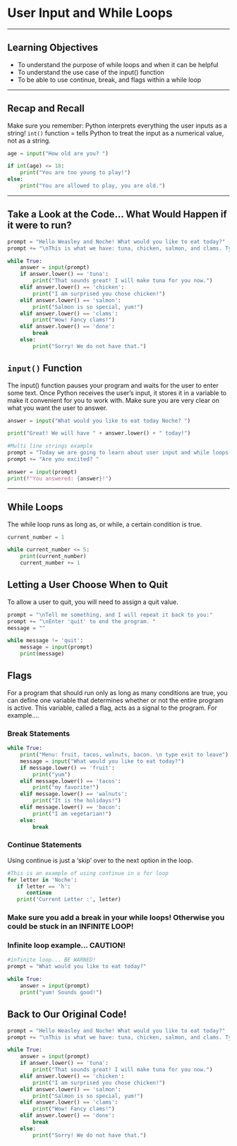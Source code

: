 # User Input and While Loops
---

## Learning Objectives

- To understand the purpose of while loops and when it can be helpful
- To understand the use case of the input() function 
- To be able to use continue, break, and flags within a while loop

---

## Recap and Recall

Make sure you remember: Python interprets everything the user inputs as a string!
`int()` function = tells Python to treat the input as a numerical value, not as a string. 

```py
age = input("How old are you? ")

if int(age) <= 18:
    print("You are too young to play!")
else:
    print("You are allowed to play, you are old.")
```
---
## Take a Look at the Code... What Would Happen if it were to run?

```py
prompt = "Hello Weasley and Noche! What would you like to eat today?"
prompt += "\nThis is what we have: tuna, chicken, salmon, and clams. Type 'done' when you are finished! \n"

while True:
    answer = input(prompt)
    if answer.lower() == 'tuna':
        print("That sounds great! I will make tuna for you now.")
    elif answer.lower() == 'chicken':
        print("I am surprised you chose chicken!")
    elif answer.lower() == 'salmon':
        print("Salmon is so special, yum!")
    elif answer.lower() == 'clams':
        print("Wow! Fancy clams!")
    elif answer.lower() == 'done':
        break
    else:
        print("Sorry! We do not have that.")

```
## `input()` Function 

The input() function pauses your program and waits for the user to enter some text. Once Python receives the user’s input, it stores it in a variable to make it convenient for you to work with.
Make sure you are very clear on what you want the user to answer. 

```py
answer = input("What would you like to eat today Noche? ")

print("Great! We will have " + answer.lower() + " today!")
```

```py
#Multi line strings example
prompt = "Today we are going to learn about user input and while loops..."
prompt += "Are you excited? "

answer = input(prompt)
print(f"You answered: {answer}!")
```
---

## While Loops

The while loop runs as long as, or while, a certain condition is true.
```py
current_number = 1

while current_number <= 5:
    print(current_number)
    current_number += 1
```

## Letting a User Choose When to Quit

To allow a  user to quit, you will need to assign a quit value.

```py
prompt = "\nTell me something, and I will repeat it back to you:"
prompt += "\nEnter 'quit' to end the program. "
message = ""

while message != 'quit':
    message = input(prompt)
    print(message)
```

## Flags

For a program that should run only as long as many conditions are true, you can define one variable that determines whether or not the entire program is active. This variable, called a flag, acts as a signal to the program.
For example….

### Break Statements
```py
while True:
    print("Menu: fruit, tacos, walnuts, bacon. \n type exit to leave")
    message = input("What would you like to eat today?")
    if message.lower() == 'fruit':
        print("yum")
    elif message.lower() == 'tacos':
        print("my favorite!")
    elif message.lower() == 'walnuts':
        print("It is the holidays!")
    elif message.lower() == 'bacon':
        print("I am vegetarian!")  
    else:
        break
```

### Continue Statements

Using continue is just a ‘skip’ over to the next option in the loop.

```py
#This is an example of using continue in a for loop
for letter in 'Noche':     
   if letter == 'h':
      continue
   print('Current Letter :', letter)
```

### Make sure you add a break in your while loops! Otherwise you could be stuck in an INFINITE LOOP!

### Infinite loop example… CAUTION!

```py
#infinite loop... BE WARNED!
prompt = "What would you like to eat today?"

while True:
    answer = input(prompt)
    print("yum! Sounds good!")
```

## Back to Our Original Code!

```py
prompt = "Hello Weasley and Noche! What would you like to eat today?"
prompt += "\nThis is what we have: tuna, chicken, salmon, and clams. Type 'done' when you are finished! \n"

while True:
    answer = input(prompt)
    if answer.lower() == 'tuna':
        print("That sounds great! I will make tuna for you now.")
    elif answer.lower() == 'chicken':
        print("I am surprised you chose chicken!")
    elif answer.lower() == 'salmon':
        print("Salmon is so special, yum!")
    elif answer.lower() == 'clams':
        print("Wow! Fancy clams!")
    elif answer.lower() == 'done':
        break
    else:
        print("Sorry! We do not have that.")
```
